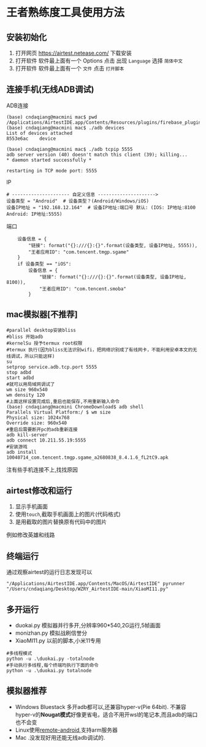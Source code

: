 # 王者熟练度工具使用方法

## 安装初始化

1. 打开网页 https://airtest.netease.com/ 下载安装
2. 打开软件 软件最上面有一个 Options 点击 出现 `Language` 选择 `简体中文`
3. 打开软件 软件最上面有一个 `文件` 点击 `打开脚本`

## 连接手机(无线ADB调试)
ADB连接
```
(base) cndaqiang@macmini mac$ pwd
/Applications/AirtestIDE.app/Contents/Resources/plugins/firebase_plugin/tool/copy_app/airtest/core/android/static/adb/mac
(base) cndaqiang@macmini mac$ ./adb devices
List of devices attached
8553e6ac	device

(base) cndaqiang@macmini mac$ ./adb tcpip 5555
adb server version (40) doesn't match this client (39); killing...
* daemon started successfully *

restarting in TCP mode port: 5555
```

IP
```
# --------------------- 自定义信息 --------------------->
设备类型 = "Android"  # 设备类型？(Android/Windows/iOS)
设备IP地址 = "192.168.12.164"  # 设备IP地址:端口号 默认: (IOS: IP地址:8100 Android: IP地址:5555)
```
端口
```
    设备信息 = {
        "链接": format("{}:///{}:{}".format(设备类型, 设备IP地址, 5555)),
        "王者应用ID": "com.tencent.tmgp.sgame"
    }
    if 设备类型 == "iOS":
        设备信息 = {
            "链接": format("{}:///{}:{}".format(设备类型, 设备IP地址, 8100)),
            "王者应用ID": "com.tencent.smoba"
        }
```

## mac模拟器[不推荐]
```
#parallel desktop安装bliss
#bliss 开始adb
#kernelSu 授予termux root权限
#termux 执行(因为bliss无法识别wifi，把网络识别成了有线网卡，不能利用安卓本文的无线调试，所以只能这样)
su
setprop service.adb.tcp.port 5555
stop adbd
start adbd
#就可以用局域网调试了
wm size 960x540
wm density 120
#上面这样设置完成后,重启也能保存,不用重新输入命令
(base) cndaqiang@macmini ChromeDownload$ adb shell
Parallels Virtual Platform:/ $ wm size
Physical size: 1024x768
Override size: 960x540
#重启后需要断开pc的adb重新连接
adb kill-server
adb connect 10.211.55.19:5555
#安装游戏
adb install 10040714_com.tencent.tmgp.sgame_a2680838_8.4.1.6_fL2tC9.apk
```

注有些手机连接不上,找找原因

## airtest修改和运行
1. 显示手机画面
2. 使用`touch`,截取手机画面上的图片(代码格式)
3. 是用截取的图片替换原有代码中的图片

例如修改英雄和线路


## 终端运行
通过观察airtest的运行日志发现可以
```
"/Applications/AirtestIDE.app/Contents/MacOS/AirtestIDE" pyrunner "/Users/cndaqiang/Desktop/WZRY_AirtestIDE-main/XiaoMI11.py" 

```

## 多开运行
- duokai.py 模拟器并行多开,分辨率960*540,2G运行,5帧画面
- monizhan.py 模拟战刷信誉分
- XiaoMI11.py 以前的脚本,小米11专用
```
#多线程模式
python -u .\duokai.py -totalnode
#手动执行多线程,每个终端均执行下面的命令
python -u .\duokai.py totalnode
```


## 模拟器推荐
- Windows Bluestack 多开adb都可以,还兼容hyper-v(Pie 64bit).  不兼容hyper-v的**Nougat模式**好像更省电，适合不用开wsl的笔记本,而且adb的端口也不会变
- Linux使用[remote-android](https://github.com/remote-android/),支持arm服务器
- Mac .没发现好用还能无线adb调试的.
